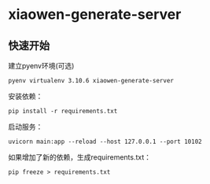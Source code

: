 # xiaowen-generate-server

## 快速开始

建立pyenv环境(可选)

```shell
pyenv virtualenv 3.10.6 xiaowen-generate-server
```

安装依赖：

```shell
pip install -r requirements.txt
```

启动服务：

```shell
uvicorn main:app --reload --host 127.0.0.1 --port 10102
```

如果增加了新的依赖，生成requirements.txt：

```shell
pip freeze > requirements.txt
```
